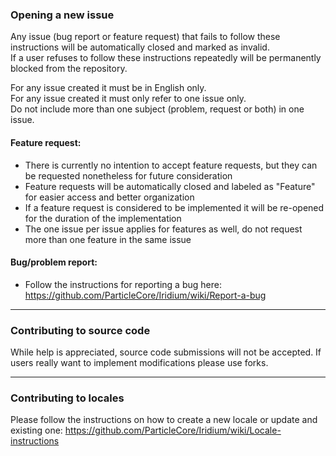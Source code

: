 ### Opening a new issue

Any issue (bug report or feature request) that fails to follow these instructions will be automatically closed and marked as invalid.  
If a user refuses to follow these instructions repeatedly will be permanently blocked from the repository.

For any issue created it must be in English only.  
For any issue created it must only refer to one issue only.  
Do not include more than one subject (problem, request or both) in one issue.  

#### Feature request:
 - There is currently no intention to accept feature requests, but they can be requested nonetheless for future consideration
 - Feature requests will be automatically closed and labeled as "Feature" for easier access and better organization
 - If a feature request is considered to be implemented it will be re-opened for the duration of the implementation
 - The one issue per issue applies for features as well, do not request more than one feature in the same issue

#### Bug/problem report:
 - Follow the instructions for reporting a bug here: https://github.com/ParticleCore/Iridium/wiki/Report-a-bug

---
 
### Contributing to source code

While help is appreciated, source code submissions will not be accepted. If users really want to implement modifications please use forks.

---

### Contributing to locales

Please follow the instructions on how to create a new locale or update and existing one: https://github.com/ParticleCore/Iridium/wiki/Locale-instructions
